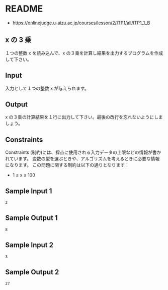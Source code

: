 # README
- <https://onlinejudge.u-aizu.ac.jp/courses/lesson/2/ITP1/all/ITP1_1_B>
## x の 3 乗
１つの整数 x を読み込んで、x の３乗を計算し結果を出力するプログラムを作成して下さい。
## Input
入力として１つの整数 x が与えられます。
## Output
x の３乗の計算結果を１行に出力して下さい。最後の改行を忘れないようにしましょう。
## Constraints
Constraints (制約)には、採点に使用される入力データの上限などの情報が書かれています。
変数の型を選ぶときや、アルゴリズムを考えるときに必要な情報になります。
この問題に関する制約は以下の通りとなります：

- 1 ≤ x ≤ 100
## Sample Input 1
```
2
```
## Sample Output 1
```
8
```
## Sample Input 2
```
3
```
## Sample Output 2
```
27
```
